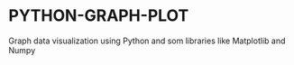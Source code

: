 # PYTHON-GRAPH-PLOT
Graph data visualization using Python and som libraries like Matplotlib and Numpy 
